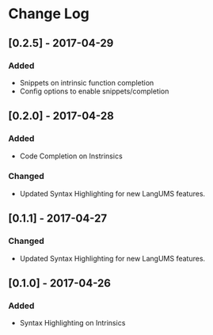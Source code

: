 # Change Log

## [0.2.5] - 2017-04-29
### Added
- Snippets on intrinsic function completion
- Config options to enable snippets/completion

## [0.2.0] - 2017-04-28
### Added
- Code Completion on Instrinsics
### Changed
- Updated Syntax Highlighting for new LangUMS features.

## [0.1.1] - 2017-04-27
### Changed
- Updated Syntax Highlighting for new LangUMS features.

## [0.1.0] - 2017-04-26
### Added
- Syntax Highlighting on Intrinsics
